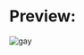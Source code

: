 # Preview:
![gay](https://raw.githubusercontent.com/GhostDuckyy/Ui-Librarys/main/Jans%20Library/image.png)
